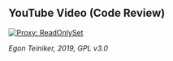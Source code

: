 ## YouTube Video (Code Review)

[![Proxy: ReadOnlySet](https://img.youtube.com/vi/dsu8xFw74NY/0.jpg)](https://www.youtube.com/watch?v=dsu8xFw74NY)

*Egon Teiniker, 2019, GPL v3.0*
